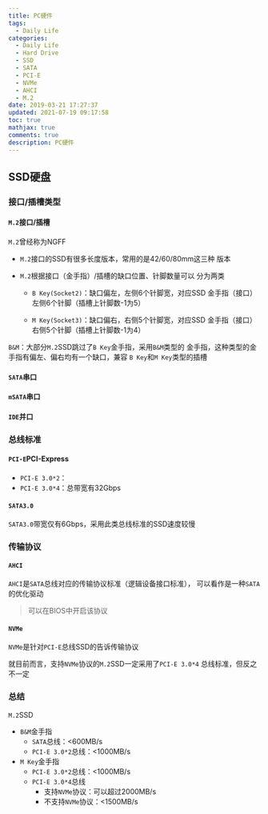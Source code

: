 ```yaml
---
title: PC硬件
tags:
  - Daily Life
categories:
  - Daily Life
  - Hard Drive
  - SSD
  - SATA
  - PCI-E
  - NVMe
  - AHCI
  - M.2
date: 2019-03-21 17:27:37
updated: 2021-07-19 09:17:58
toc: true
mathjax: true
comments: true
description: PC硬件
---
```


##	SSD硬盘

###	接口/插槽类型

####	`M.2`接口/插槽

`M.2`曾经称为NGFF

-	`M.2`接口的SSD有很多长度版本，常用的是42/60/80mm这三种
	版本

-	`M.2`根据接口（金手指）/插槽的缺口位置、针脚数量可以
	分为两类

	-	`B Key(Socket2)`：缺口偏左，左侧6个针脚宽，对应SSD
		金手指（接口）左侧6个针脚（插槽上针脚数-1为5）

	-	`M Key(Socket3)`：缺口偏右，右侧5个针脚宽，对应SSD
		金手指（接口）右侧5个针脚（插槽上针脚数-1为4）

`B&M`：大部分`M.2`SSD跳过了`B Key`金手指，采用`B&M`类型的
金手指，这种类型的金手指有偏左、偏右均有一个缺口，兼容
`B Key`和`M Key`类型的插槽

####	`SATA`串口

####	`mSATA`串口

####	`IDE`并口

###	总线标准

####	`PCI-E`PCI-Express

-	`PCI-E 3.0*2`：
-	`PCI-E 3.0*4`：总带宽有32Gbps

####	`SATA3.0`

`SATA3.0`带宽仅有6Gbps，采用此类总线标准的SSD速度较慢

	
###	传输协议

####	`AHCI`

`AHCI`是`SATA`总线对应的传输协议标准（逻辑设备接口标准），
可以看作是一种`SATA`的优化驱动

>	可以在BIOS中开启该协议

####	`NVMe` 
`NVMe`是针对`PCI-E`总线SSD的告诉传输协议

就目前而言，支持`NVMe`协议的`M.2`SSD一定采用了`PCI-E 3.0*4`
总线标准，但反之不一定

###	总结

`M.2`SSD

-	`B&M`金手指
	-	`SATA`总线：<600MB/s
	-	`PCI-E 3.0*2`总线：<1000MB/s
-	`M Key`金手指
	-	`PCI-E 3.0*2`总线：<1000MB/s
	-	`PCI-E 3.0*4`总线
		-	支持`NVMe`协议：可以超过2000MB/s
		-	不支持`NVMe`协议：<1500MB/s


